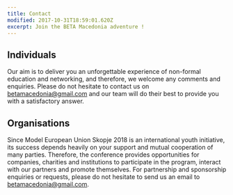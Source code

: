 ```yaml
---
title: Contact
modified: 2017-10-31T18:59:01.620Z
excerpt: Join the BETA Macedonia adventure !
---
```

## Individuals

Our aim is to deliver you an unforgettable experience of non-formal education and networking, and therefore, we welcome any comments and enquiries. Please do not hesitate to contact us on [betamacedonia@gmail.com](betamacedonia@gmail.com) and our team will do their best to provide you with a satisfactory answer.

## Organisations

Since Model European Union Skopje 2018 is an international youth initiative, its success depends heavily on your support and mutual cooperation of many parties. Therefore, the conference provides opportunities for companies, charities and institutions to participate in the program, interact with our partners and promote themselves. For partnership and sponsorship enquiries or requests, please do not hesitate to send us an email to [betamacedonia@gmail.com](betamacedonia@gmail.com).
